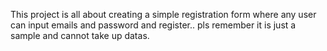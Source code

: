 This project is all about creating a simple registration form where any user can input emails and password and register.. pls remember it is just a sample and cannot take up datas.